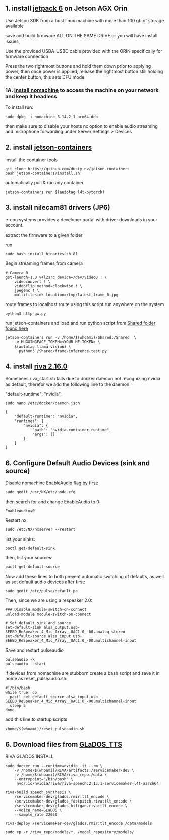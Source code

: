 ## 1. install [jetpack 6](https://developer.nvidia.com/embedded/jetpack) on Jetson AGX Orin

Use Jetson SDK from a host linux machine with more than 100 gb of storage available

save and build firmware ALL ON THE SAME DRIVE or you will have install issues

Use the provided USBA-USBC cable provided with the ORIN specifically for firmware connection

Press the two rightmost buttons and hold them down prior to applying power, then once power is applied, release the rightmost button still holding the center button, this sets DFU mode


### 1A. [install nomachine](https://downloads.nomachine.com/download/?id=115&distro=ARM) to access the machine on your network and keep it headless
To install run:
```
sudo dpkg -i nomachine_8.14.2_1_arm64.deb
```
then make sure to disable your hosts nx option to enable audio streaming and microphone forwarding under Server Settings > Devices

## 2. install [jetson-containers](https://github.com/dusty-nv/jetson-containers)

install the container tools
```
git clone https://github.com/dusty-nv/jetson-containers
bash jetson-containers/install.sh
```
automatically pull & run any container
```
jetson-containers run $(autotag l4t-pytorch)
```

## 3. install nilecam81 drivers (JP6)

e-con systems provides a developer portal with driver downloads in your account.

extract the firmware to a given folder

run
```
sudo bash install_binaries.sh 81
```
Begin streaming frames from camera
```
# Camera 0
gst-launch-1.0 v4l2src device=/dev/video0 ! \
    videoconvert ! \
    videoflip method=clockwise ! \
    jpegenc ! \
    multifilesink location=/tmp/latest_frame_0.jpg
```
route frames to localhost route using this script run anywhere on the system
```
python3 http-gw.py
```

run jetson-containers and load and run python script from [Shared folder found here](https://github.com/robit-man/EGG/blob/main/Shared/frame-inference-test.py)
```
jetson-containers run -v /home/$(whoami)/Shared:/Shared  \
    -e HUGGINGFACE_TOKEN=<YOUR-HF-TOKEN> \
    $(autotag llama-vision) \
      python3 /Shared/frame-inference-test.py
```



## 4. install [riva 2.16.0 ](https://docs.nvidia.com/deeplearning/riva/user-guide/docs/quick-start-guide.html)

Sometimes riva_start.sh fails due to docker daemon not recognizing nvidia as default, therefor we add the following line to the daemon: 

"default-runtime": "nvidia",

```
sudo nano /etc/docker/daemon.json
```
```
{
    "default-runtime": "nvidia",
    "runtimes": {
        "nvidia": {
            "path": "nvidia-container-runtime",
            "args": []
        }
    }
}
```

## 6. Configure Default Audio Devices (sink and source)

Disable nomachine EnableAudio flag by first:
```
sudo gedit /usr/NX/etc/node.cfg
```
then search for and change EnableAudio to 0:
```
EnableAudio=0
```
Restart nx
```
sudo /etc/NX/nxserver --restart
```

list your sinks:
```
pactl get-default-sink
```
then, list your sources:
```
pactl get-default-source
```
Now add these lines to both prevent automatic switching of defaults, as well as set default audio devices after first:
```
sudo gedit /etc/pulse/default.pa
```
Then, since we are using a respeaker 2.0:
```
### Disable module-switch-on-connect
unload-module module-switch-on-connect

# Set default sink and source
set-default-sink alsa_output.usb-SEEED_ReSpeaker_4_Mic_Array__UAC1.0_-00.analog-stereo
set-default-source alsa_input.usb-SEEED_ReSpeaker_4_Mic_Array__UAC1.0_-00.multichannel-input
```
Save and restart pulseaudio
```
pulseaudio -k
pulseaudio --start
```

if devices from nomachine are stubborn create a bash script and save it in home as reset_pulseaudio.sh:
```
#!/bin/bash
while true; do
  pactl set-default-source alsa_input.usb-SEEED_ReSpeaker_4_Mic_Array__UAC1.0_-00.multichannel-input
  sleep 5
done
```
add this line to startup scripts

```
/home/$(whoami)/reset_pulseaudio.sh
```

## 6. Download files from [GLaDOS_TTS](https://huggingface.co/DavesArmoury/GLaDOS_TTS/tree/main) 

RIVA GLADOS INSTALL
```
sudo docker run --runtime=nvidia -it --rm \
    -v /home/$(whoami)/RIVA/artifacts:/servicemaker-dev \
    -v /home/$(whoami)/RIVA/riva_repo:/data \
    --entrypoint="/bin/bash" \
     nvcr.io/nvidia/riva/riva-speech:2.13.1-servicemaker-l4t-aarch64
```
```
riva-build speech_synthesis \
    /servicemaker-dev/glados.rmir:tlt_encode \
    /servicemaker-dev/glados_fastpitch.riva:tlt_encode \
    /servicemaker-dev/glados_hifigan.riva:tlt_encode \
    --voice_name=GLaDOS \
    --sample_rate 22050
```
```
riva-deploy /servicemaker-dev/glados.rmir:tlt_encode /data/models
```
```
sudo cp -r /riva_repo/models/*. /model_repository/models/
```
